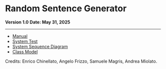 # Random Sentence Generator

**Version 1.0**
**Date: May 31, 2025**

---
- [Manual](https://github.com/angelofrizzo/random-sentence-generator/blob/main/doc/manual.md)
-  [System Test](https://github.com/angelofrizzo/random-sentence-generator/blob/main/doc/System_test.pdf)
- [System Sequence Diagram](https://github.com/angelofrizzo/random-sentence-generator/blob/main/design/System%20Sequence%20Diagram.png)
- [Class Model](https://github.com/angelofrizzo/random-sentence-generator/blob/main/design/Design%20Class%20Model.txt)




Credits: Enrico Chinellato, Angelo Frizzo, Samuele Magris, Andrea Miolato.
